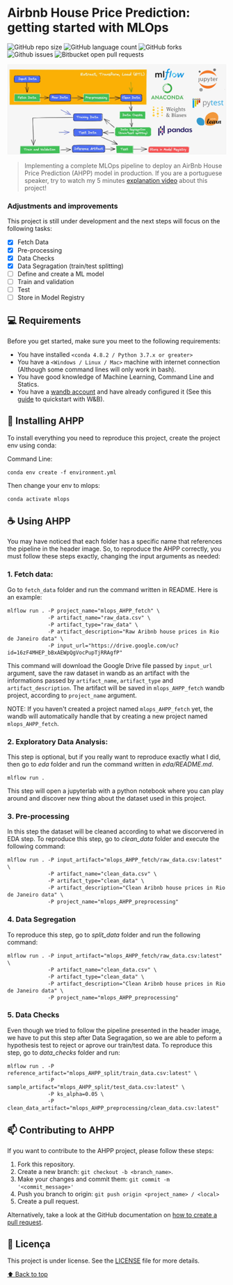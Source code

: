 # Airbnb House Price Prediction: getting started with MLOps

![GitHub repo size](https://img.shields.io/github/repo-size/Lucastmarques/mlops_AHPP?style=for-the-badge)
![GitHub language count](https://img.shields.io/github/languages/count/Lucastmarques/mlops_AHPP?style=for-the-badge)
![GitHub forks](https://img.shields.io/github/forks/Lucastmarques/mlops_AHPP?style=for-the-badge)
![Github issues](https://img.shields.io/github/issues/Lucastmarques/mlops_AHPP?style=for-the-badge)
![Bitbucket open pull requests](https://img.shields.io/github/issues-pr-raw/Lucastmarques/mlops_AHPP?style=for-the-badge)

<img src="images/header.png" alt="mlops pipeline">

> Implementing a complete MLOps pipeline to deploy an AirBnb House Price Prediction (AHPP) model in production. If you are a portuguese speaker, try to watch my 5 minutes [explanation video](https://bit.ly/3OWtTy4) about this project!

### Adjustments and improvements

This project is still under development and the next steps will focus on the following tasks:

- [x] Fetch Data
- [x] Pre-processing
- [x] Data Checks
- [x] Data Segragation (train/test splitting)
- [ ] Define and create a ML model
- [ ] Train and validation
- [ ] Test
- [ ] Store in Model Registry

## 💻 Requirements

Before you get started, make sure you meet to the following requirements:

* You have installed `<conda 4.8.2 / Python 3.7.x or greater>`
* You have a `<Windows / Linux / Mac>` machine with internet connection (Although some command lines will only work in bash).
* You have good knowledge of Machine Learning, Command Line and Statics.
* You have a [wandb account](https://wandb.ai/site) and have already configured it (See this [guide](https://docs.wandb.ai/quickstart) to quickstart with W&B).

## 🚀 Installing AHPP

To install everything you need to reproduce this project, create the project env using conda:

Command Line:
```
conda env create -f environment.yml
```

Then change your env to mlops:
```
conda activate mlops
```

## ☕ Using AHPP

You may have noticed that each folder has a specific name that references the pipeline in the header image. So, to reproduce the AHPP correctly, you must follow these steps exactly, changing the input arguments as needed: 

### 1. Fetch data:

Go to `fetch_data` folder and run the command written in README. Here is an example:

```
mlflow run . -P project_name="mlops_AHPP_fetch" \
             -P artifact_name="raw_data.csv" \
             -P artifact_type="raw_data" \
             -P artifact_description="Raw Aribnb house prices in Rio de Janeiro data" \
             -P input_url="https://drive.google.com/uc?id=16zF4MHEP_bBxAEWpQgVocPupTjRRAgfP"
```

This command will download the Google Drive file passed by `input_url` argument, save the raw dataset in wandb as an artifact with the informations passed by `artifact_name`, `artifact_type` and `artifact_description`. The artifact will be saved in `mlops_AHPP_fetch` wandb project, according to `project_name` argument.

NOTE: If you haven't created a project named `mlops_AHPP_fetch` yet, the wandb will automatically handle that by creating a new project named `mlops_AHPP_fetch`.

### 2. Exploratory Data Analysis:

This step is optional, but if you really want to reproduce exactly what I did, then go to *eda* folder and run the command written in *eda/README.md*.

```
mlflow run .
```

This step will open a jupyterlab with a python notebook where you can play around and discover new thing about the dataset used in this project. 

### 3. Pre-processing

In this step the dataset will be cleaned according to what we discorvered in EDA step. To reproduce this step, go to *clean_data* folder and execute the following command:

```
mlflow run . -P input_artifact="mlops_AHPP_fetch/raw_data.csv:latest" \
             -P artifact_name="clean_data.csv" \
             -P artifact_type="clean_data" \
             -P artifact_description="Clean Aribnb house prices in Rio de Janeiro data" \
             -P project_name="mlops_AHPP_preprocessing"
```

### 4. Data Segregation

To reproduce this step, go to *split_data* folder and run the following command:

```
mlflow run . -P input_artifact="mlops_AHPP_fetch/raw_data.csv:latest" \
             -P artifact_name="clean_data.csv" \
             -P artifact_type="clean_data" \
             -P artifact_description="Clean Aribnb house prices in Rio de Janeiro data" \
             -P project_name="mlops_AHPP_preprocessing"
```

### 5. Data Checks
Even though we tried to follow the pipeline presented in the header image, we have to put this step after Data Segragation, so we are able to peform a hypothesis test to reject or aprove our train/test data. To reproduce this step, go to *data_checks* folder and run:

```
mlflow run . -P reference_artifact="mlops_AHPP_split/train_data.csv:latest" \
             -P sample_artifact="mlops_AHPP_split/test_data.csv:latest" \
             -P ks_alpha=0.05 \
             -P clean_data_artifact="mlops_AHPP_preprocessing/clean_data.csv:latest"
```


## 📫 Contributing to AHPP
If you want to contribute to the AHPP project, please follow these steps:

1. Fork this repository.
2. Create a new branch: `git checkout -b <branch_name>`.
3. Make your changes and commit them: `git commit -m '<commit_message>'`
4. Push you branch to origin: `git push origin <project_name> / <local>`
5. Create a pull request.

Alternatively, take a look at the GitHub documentation on [how to create a pull request](https://help.github.com/en/github/collaborating-with-issues-and-pull-requests/creating-a-pull-request).

## 📝 Licença

This project is under license. See the [LICENSE](LICENSE.md) file for more details.

[⬆ Back to top](https://github.com/Lucastmarques/mlops_AHPP)<us>
